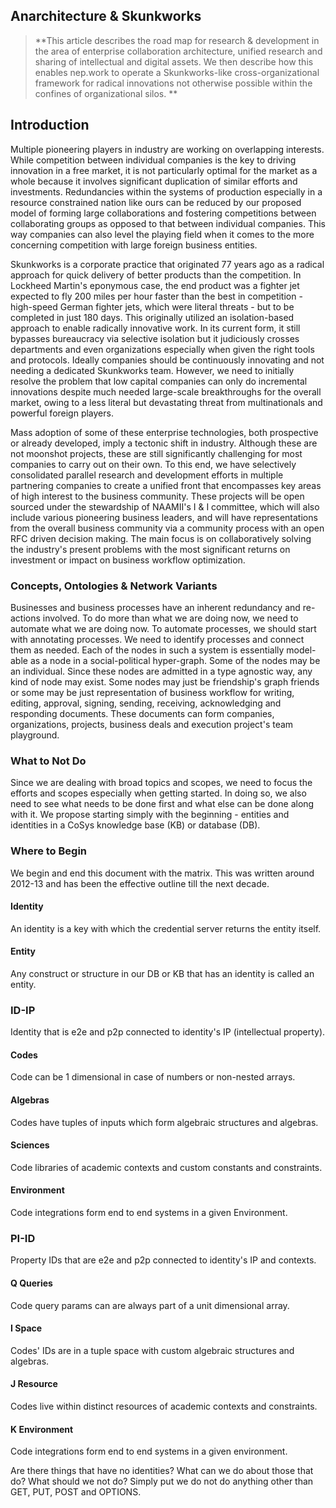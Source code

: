 ## Anarchitecture & Skunkworks


> **This article describes the road map for research & development in the area of enterprise collaboration architecture, unified research and sharing of intellectual and digital assets. We then describe how this enables nep.work to operate a Skunkworks-like cross-organizational framework for radical innovations not otherwise possible within the confines of organizational silos. **

## Introduction

Multiple pioneering players in industry are working on overlapping interests. While competition between individual companies is the key to driving innovation in a free market, it is not particularly optimal for the market as a whole because it involves significant duplication of similar efforts and investments. Redundancies within the systems of production especially in a resource constrained nation like ours can be reduced by our proposed model of forming large collaborations and fostering competitions between collaborating groups as opposed to that between individual companies. This way companies can also level the playing field when it comes to the more concerning competition with large foreign business entities.

Skunkworks is a corporate practice that originated 77 years ago as a radical approach for quick delivery of better products than the competition. In Lockheed Martin's eponymous case, the end product was a fighter jet expected to fly 200 miles per hour faster than the best in competition - high-speed German fighter jets, which were literal threats - but to be completed in just 180 days. This originally utilized an isolation-based approach to enable radically innovative work. In its current form, it still bypasses bureaucracy via selective isolation but it judiciously crosses departments and even organizations especially when given the right tools and protocols. Ideally companies should be continuously innovating and not needing a dedicated Skunkworks team. However, we need to initially resolve the problem that low capital companies can only do incremental innovations despite much needed large-scale breakthroughs for the overall market, owing to a less literal but devastating threat from multinationals and powerful foreign players.

Mass adoption of some of these enterprise technologies, both prospective or already developed, imply a tectonic shift in industry. Although these are not moonshot projects, these are still significantly challenging for most companies to carry out on their own. To this end, we have selectively consolidated parallel research and development efforts in multiple partnering companies to create a unified front that encompasses key areas of high interest to the business community. These projects will be open sourced under the stewardship of NAAMII's I & I committee, which will also include various pioneering business leaders, and will have representations from the overall business community via a community process with an open RFC driven decision making. The main focus is on collaboratively solving the industry's present problems with the most significant returns on investment or impact on business workflow optimization.

### Concepts, Ontologies & Network Variants

Businesses and business processes have an inherent redundancy and re-actions involved. To do more than what we are doing now, we need to automate what we are doing now. To automate processes, we should start with annotating processes. We need to identify processes and connect them as needed. Each of the nodes in such a system is essentially model-able as a node in a social-political hyper-graph. Some of the nodes may be an individual. Since these nodes are admitted in a type agnostic way, any kind of node may exist. Some nodes may just be friendship's graph friends or some may be just representation of business workflow for writing, editing, approval, signing, sending, receiving, acknowledging and responding documents. These documents can form companies, organizations, projects, business deals and execution project's team playground.

### What to Not Do

Since we are dealing with broad topics and scopes, we need to focus the efforts and scopes especially when getting started. In doing so, we also need to see what needs to be done first and what else can be done along with it. We propose starting simply with the beginning - entities and identities in a CoSys knowledge base (KB) or database (DB).

### Where to Begin

We begin and end this document with the matrix. This was written around 2012-13 and has been the effective outline till the next decade.

#### Identity

An identity is a key with which the credential server returns the entity itself.

#### Entity
  Any construct or structure in our DB or KB that has an identity is called an entity.

### ID-IP
  Identity that is e2e and p2p connected to identity's IP (intellectual property).

#### Codes 
Code can be 1 dimensional in case of numbers or non-nested arrays.

#### Algebras 
Codes have tuples of inputs which form algebraic structures and algebras.

#### Sciences 
Code libraries of academic contexts and custom constants and constraints.

#### Environment
Code integrations form end to end systems in a given Environment.

### PI-ID
Property IDs that are e2e and p2p connected to identity's IP and contexts.

#### Q Queries
Code query params can are always part of a unit dimensional array.

#### I Space
Codes' IDs are in a tuple space with custom algebraic structures and algebras.

#### J Resource
Codes live within distinct resources of academic contexts and constraints.

#### K Environment 

Code integrations form end to end systems in a given environment.

Are there things that have no identities? What can we do about those that do? What should we not do? Simply put we do not do anything other than GET, PUT, POST and OPTIONS.
